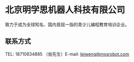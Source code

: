 # 北京明学思机器人科技有限公司

致力于成为全球知名、国内首屈一指的青少儿编程教育培训企业。

## 联系方式

TEL: 18710834885 （翁先生）E-mail: leiweng@mxsrobot.com
